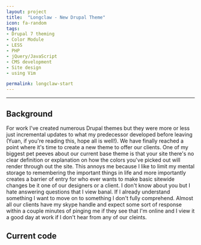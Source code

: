 ```yaml
---
layout: project
title:  "Longclaw - New Drupal Theme"
icon: fa-random
tags:
- Drupal 7 theming
- Color Module 
- LESS
- PHP
- jQuery/JavaScript
- CMS development
- Site design
- using Vim

permalink: longclaw-start
---
```

---
## Background
For work I've created numerous Drupal themes but they were more or less just incremental updates to what my predecessor developed before leaving (Yuan, if you're reading this, hope all is well!). We have finally reached a point where it's time to create a new theme to offer our clients.
One of my biggest pet peeves about our current base theme is that your site there's no clear definition or explanation on how the colors you've picked out will render through out the site. This annoys me because I like to limit my mental storage to remembering the important things in life and more importantly creates a barrier of entry for who ever wants to make basic sitewide changes be it one of our designers or a client. I don't know about you but I hate answering questions that I view banal. If I already understand something I want to move on to something I don't fully comprehend. Almost all our clients have my skype handle and expect some sort of response within a couple minutes of pinging me if they see that I'm online and I view it a good day at work if I don't hear from any of our cleints. 

## Current code


